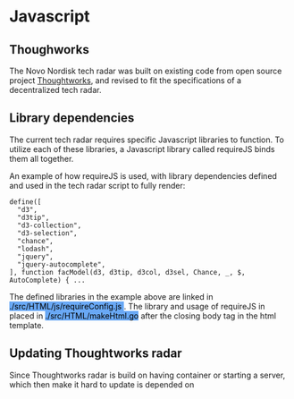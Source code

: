 # Javascript

## Thoughworks 
The Novo Nordisk tech radar was built on existing code from open source project [Thoughtworks](https://github.com/thoughtworks/build-your-own-radar/), and revised to fit the specifications of a decentralized tech radar.

## Library dependencies
The current tech radar requires specific Javascript libraries to function. To utilize each of these libraries, a Javascript library called requireJS binds them all together.

An example of how requireJS is used, with library dependencies defined and used in the tech radar script to fully render:

```
define([
  "d3",
  "d3tip",
  "d3-collection",
  "d3-selection",
  "chance",
  "lodash",
  "jquery",
  "jquery-autocomplete",
], function facModel(d3, d3tip, d3col, d3sel, Chance, _, $, AutoComplete) { ...
```

The defined libraries in the example above are linked in <mark style="background-color: #69a8f5"> ./src/HTML/js/requireConfig.js </mark>. The library and usage of requireJS in placed in <mark style="background-color: #69a8f5"> ./src/HTML/makeHtml.go</mark> after the closing body tag in the html template.

## Updating Thoughtworks radar
Since Thoughtworks radar is build on having container or starting a server, which then make it hard to update  is depended on 